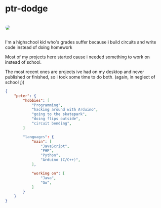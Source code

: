 # ptr-dodge

<br>
<img src="https://avatars.githubusercontent.com/u/47580186?v=4" style="clip-path: polygon(50% 0%, 90% 20%, 100% 60%, 75% 100%, 25% 100%, 0% 60%, 10% 20%);
">
<br>
<br>

I'm a highschool kid who's grades suffer because i build circuits and write code instead of doing homework

Most of my projects here started cause i needed something to work on instead of school.

The most recent ones are projects ive had on my desktop and never published or finished, so i took some time to do both. (again, in neglect of school ;))

```json
{
    "peter": {
        "hobbies": [
            "Programming",
            "hacking around with Arduino",
            "going to the skatepark",
            "doing flips outside",
            "circuit bending",
        ]

        "languages": {
            "main": [
                "JavaScript",
                "PHP",
                "Python",
                "Arduino (C/C++)",
            ],

            "working on": [
                "Java",
                "Go",
            ]
        }
    }
}
```